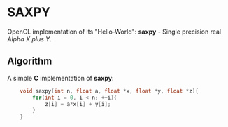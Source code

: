 # SAXPY
OpenCL implementation of its "Hello-World": **saxpy** - Single precision real *Alpha X plus Y*.

## Algorithm
A simple **C** implementation of **saxpy**:
```C
    void saxpy(int n, float a, float *x, float *y, float *z){
        for(int i = 0, i < n; ++i){
            z[i] = a*x[i] + y[i];
        }
    }
```

